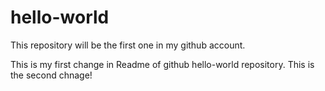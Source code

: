 # hello-world
This repository will be the first one in my github account. 

This is my first change in Readme of github hello-world repository.
This is the second chnage!

